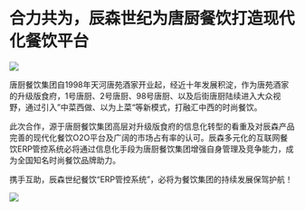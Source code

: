 # 合力共为，辰森世纪为唐厨餐饮打造现代化餐饮平台

![](http://www.choicesoft.com.cn/UploadFile/2016114124642881.jpg)

唐厨餐饮集团自1998年天河唐苑酒家开业起，经近十年发展积淀，作为唐苑酒家的升级版食府，1号唐厨、2号唐厨、98号唐厨、以及后街唐厨陆续进入大众视野，通过引入”中菜西做、以为上菜“等新模式，打融汇中西的时尚餐饮。

此次合作，源于唐厨餐饮集团高层对升级版食府的信息化转型的看重及对辰森产品完善的现代化餐饮O2O平台及广阔的市场占有率的认可。辰森多元化的互联网餐饮ERP管控系统必将通过信息化手段为唐厨餐饮集团增强自身管理及竞争能力，成为全国知名时尚餐饮品牌助力。

携手互助，辰森世纪餐饮“ERP管控系统”，必将为餐饮集团的持续发展保驾护航！

![](http://www.choicesoft.com.cn/UploadFile/2016114124725919.jpg)